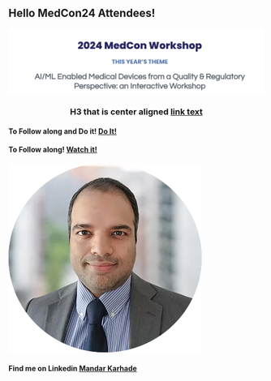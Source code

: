 ## Hello MedCon24 Attendees!

![MedCon-24](https://github.com/mandar-karhade/Medcon2024/blob/f6581a7f2836778f6197da8d8f78229aba215dd9/Images/MedCon24.png?raw=true)

<h3 style="text-align: center;">H3 that is center aligned  <a href="https://colab.research.google.com/drive/1FJhQ8FfjuNDvJ-sOiFd4sqPgfMM8SnCP?usp=sharing">link text</a> </h3>

#### To Follow along and Do it!  [Do It!](https://colab.research.google.com/drive/1FJhQ8FfjuNDvJ-sOiFd4sqPgfMM8SnCP?usp=sharing)

#### To Follow along! [Watch it!](https://colab.research.google.com/drive/1Cpkdl9Hm7vqrJKbirAGqLCPDR1B-o-cB?usp=sharing)

![Mandar](https://github.com/mandar-karhade/Medcon2024/blob/ccfe0dd8df7577fae10c7f11789e64b52a66ee57/Images/Mandar.png?raw=true)
#### Find me on Linkedin [Mandar Karhade](https://www.linkedin.com/in/mandarkarhade/)